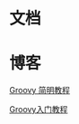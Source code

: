 # 文档

# 博客

[Groovy 简明教程](https://www.qikqiak.com/post/groovy-simple-tutorial/?hmsr=toutiao.io&utm_medium=toutiao.io&utm_source=toutiao.io)

[Groovy入门教程](https://blog.csdn.net/kmyhy/article/details/4200563)